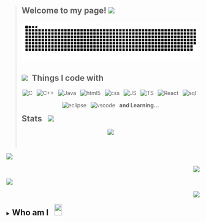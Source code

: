 > ## Welcome to my page! <img src="https://c.tenor.com/iHvyWsJA_CMAAAAi/thanks-smile.gif" width="70">
>
> <p align="center">
>   <img alt="contribution" src="https://github.com/Aruln3/Aruln3/blob/main/github-contribution-grid-snake.svg">
> </p>
>
> <h2><img src="https://c.tenor.com/scJmHcoziLYAAAAi/kelvin-working-from-home.gif" width="80">&ensp;Things I code with</h2>
>
> <p align="center">
>   <img alt="C" src="https://cdn.icon-icons.com/icons2/2415/PNG/128/c_original_logo_icon_146611.png" width="30" height="30" style="padding-bottom: 5px;">&ensp;
>   <img alt="C++" src="https://openhistogram.io/wp-content/uploads/images/c-plus-plus-logo.svg" width="33" height="32" style="padding-bottom: 7px;">&ensp;
>   <img alt="Java" src="https://cdn-icons-png.flaticon.com/512/226/226777.png" width="46" height="54" style="padding-bottom: 15px;">&ensp;
>   <img alt="html5" src="https://cdn.icon-icons.com/icons2/2415/PNG/128/html_original_logo_icon_146477.png" width="31" height="32">&ensp;
>   <img alt="css" src="https://cdn.icon-icons.com/icons2/2415/PNG/128/css_original_logo_icon_146575.png" width="31" height="32">&ensp;
>   <img alt="JS" src="https://cdn.icon-icons.com/icons2/2108/PNG/128/javascript_icon_130900.png" width="30" height="31">&ensp;
>   <img alt="TS" src="https://upload.wikimedia.org/wikipedia/commons/thumb/4/4c/Typescript_logo_2020.svg/1024px-Typescript_logo_2020.svg.png" width="30" height="31">&ensp;
>   <img alt="React" src="https://cdn.icon-icons.com/icons2/2415/PNG/512/react_original_logo_icon_146374.png" width="33" height="33">&ensp;
>   <img alt="sql" src="https://upload.wikimedia.org/wikipedia/en/thumb/6/68/Oracle_SQL_Developer_logo.svg/1200px-Oracle_SQL_Developer_logo.svg.png" width="27" height="31">&ensp;
>   <img alt="eclipse" src="https://cdn.icon-icons.com/icons2/1381/PNG/512/eclipse_94656.png" width="31" height="31">&ensp;
>   <img alt="vscode" src="https://upload.wikimedia.org/wikipedia/commons/thumb/9/9a/Visual_Studio_Code_1.35_icon.svg/512px-Visual_Studio_Code_1.35_icon.svg.png" width="31" height="31">&ensp;
>   <b> and Learning...</b>
> </p>
>
> <h2 style="display: inline;">Stats &ensp;<img src="https://c.tenor.com/T-pW4c5b4y0AAAAi/gofourward-webdesign.gif" width="40"></h2>
>
> <p align="center">
>   <img src="https://komarev.com/ghpvc/?username=Aruln3&label=Profile%20views&color=0e75b6&style=flat">
> </p>
>
> <br>
>
>
<p align="left">
  <img src="https://github-readme-stats.vercel.app/api?username=Aruln3&show_icons=true&theme=omni&langs_count=4&rank_icon=github&card_width=20px">
</p>
<p align="right">
   <img src="https://github-readme-streak-stats.herokuapp.com/?user=Aruln3&theme=omni&langs_count=4">
</p>
<p align="left">
   <img src="https://github-profile-trophy.vercel.app/?username=Aruln3&theme=onedark&no-bg=true&no-frame=true&title=Repositories,Commits,Stars,Followers">
</p>
<p align="right">
 <img src="https://github-readme-stats.vercel.app/api/top-langs?username=Aruln3&theme=omni&layout=compact&hide_progress=true">
</p>

 <details align="left">
   <summary align="left"><h2 style="display: inline;">Who am I &ensp;<img src="https://c.tenor.com/ubvX6P6dkhUAAAAi/question-mark.gif" width="20" height="30"></h2></summary>
   <p align="left">
     <h5 width="80%"> Hi, my name is Arul, born and brought up in Mettur, Salem. I'm a CS student studying at K.S.R, Tiruchengode. I'm very interested in the field of web development and designing. I 💖 to design and code 👨🏼‍💻</h5>
   </p>
   <h3>Contact<img src="https://c.tenor.com/yIG048LQlNgAAAAj/smile-kelvin.gif" width="60"></h3>
   <p align="left">
     <a href="https://www.instagram.com/arul_n3/" target="blank"><img align="center" src="https://cdn2.iconfinder.com/data/icons/social-media-and-payment/64/-03-512.png" alt="Ar3" height="40" width="40"></a>&ensp;
     <a href="https://t.me/Arul_n3" target="blank"><img align="center" src="https://cdn2.iconfinder.com/data/icons/social-media-and-payment/64/-59-512.png" alt="Ar3" height="36" width="36"></a>&ensp;
     <a href="https://www.linkedin.com/in/arul-d/" target="blank"><img align="center" src="https://cdn2.iconfinder.com/data/icons/social-media-and-payment/64/-44-512.png" alt="Ar3" height="36" width="36"></a>&ensp;
   </p>
 </details>
